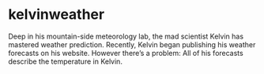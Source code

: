 # kelvinweather
Deep in his mountain-side meteorology lab, the mad scientist Kelvin has mastered weather prediction.  Recently, Kelvin began publishing his weather forecasts on his website. However there’s a problem: All of his forecasts describe the temperature in Kelvin.
